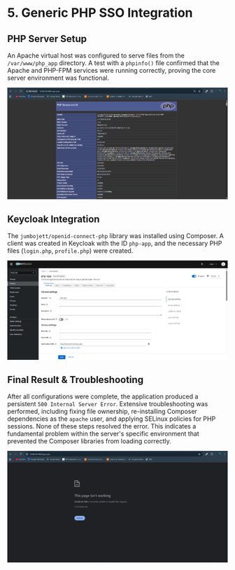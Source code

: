 # 5. Generic PHP SSO Integration

## PHP Server Setup
An Apache virtual host was configured to serve files from the `/var/www/php_app` directory. A test with a `phpinfo()` file confirmed that the Apache and PHP-FPM services were running correctly, proving the core server environment was functional.

![PHP Info Test Page](./images/13-php-info.png)

## Keycloak Integration
The `jumbojett/openid-connect-php` library was installed using Composer. A client was created in Keycloak with the ID `php-app`, and the necessary PHP files (`login.php`, `profile.php`) were created.

![Keycloak Client for PHP](./images/14-php-keycloak-client.png)

## Final Result & Troubleshooting
After all configurations were complete, the application produced a persistent `500 Internal Server Error`. Extensive troubleshooting was performed, including fixing file ownership, re-installing Composer dependencies as the `apache` user, and applying SELinux policies for PHP sessions. None of these steps resolved the error. This indicates a fundamental problem within the server's specific environment that prevented the Composer libraries from loading correctly.

![Final PHP Error Page](./images/15-php-final-error.png)